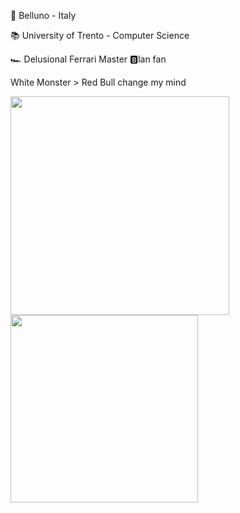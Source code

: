 📍 Belluno - Italy

📚 University of Trento - Computer Science

🏎️ Delusional Ferrari Master 🅱️lan fan

White Monster > Red Bull change my mind

<div>
  <img src="https://github.com/user-attachments/assets/d3ed713e-f32d-4d5c-bbf2-c7b8fa0dd230" width="350">
  <img src="https://github.com/user-attachments/assets/19152415-455e-4462-90b0-0c53d2fa9b31" width="300">  
</div>


<!-- ![GitHub stats](https://github-readme-stats.vercel.app/api?username=najirod02&show_icons=true&theme=catppuccin_mocha) -->

<!--
**najirod02/najirod02** is a ✨ _special_ ✨ repository because its `README.md` (this file) appears on your GitHub profile.

Here are some ideas to get you started:

- 🔭 I’m currently working on ...
- 🌱 I’m currently learning ...
- 👯 I’m looking to collaborate on ...
- 🤔 I’m looking for help with ...
- 💬 Ask me about ...
- 📫 How to reach me: ...
- 😄 Pronouns: ...
- ⚡ Fun fact: ...
-->
